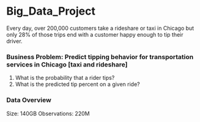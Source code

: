 # Big_Data_Project
Every day, over 200,000 customers take a rideshare or taxi in Chicago but only 28% of those trips end with a customer happy enough to tip their driver.

### Business Problem: Predict tipping behavior for transportation services in Chicago [taxi and rideshare]
1) What is the probability that a rider tips?
2) What is the predicted tip percent on a given ride?

### Data Overview
Size: 140GB
Observations: 220M
